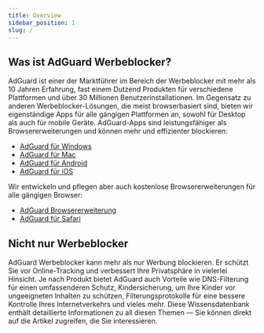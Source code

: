 ```yaml
---
title: Overview
sidebar_position: 1
slug: /
---
```


## Was ist AdGuard Werbeblocker?

AdGuard ist einer der Marktführer im Bereich der Werbeblocker mit mehr als 10 Jahren Erfahrung, fast einem Dutzend Produkten für verschiedene Plattformen und über 30 Millionen Benutzerinstallationen. Im Gegensatz zu anderen Werbeblocker-Lösungen, die meist browserbasiert sind, bieten wir eigenständige Apps für alle gängigen Plattformen an, sowohl für Desktop als auch für mobile Geräte. AdGuard-Apps sind leistungsfähiger als Browsererweiterungen und können mehr und effizienter blockieren:

- [AdGuard für Windows](/adguard-for-windows/features/home-screen)
- [AdGuard für Mac](/adguard-for-mac/overview)
- [AdGuard für Android](/adguard-for-android/features/protection/ad-blocking)
- [AdGuard für iOS](/adguard-for-ios/features/safari-protection)

Wir entwickeln und pflegen aber auch kostenlose Browsererweiterungen für alle gängigen Browser:

- [AdGuard Browsererweiterung](/adguard-browser-extension/overview)
- [AdGuard für Safari](/adguard-for-safari/features/general)

## Nicht nur Werbeblocker

AdGuard Werbeblocker kann mehr als nur Werbung blockieren. Er schützt Sie vor Online-Tracking und verbessert Ihre Privatsphäre in vielerlei Hinsicht. Je nach Produkt bietet AdGuard auch Vorteile wie DNS-Filterung für einen umfassenderen Schutz, Kindersicherung, um Ihre Kinder vor ungeeigneten Inhalten zu schützen, Filterungsprotokolle für eine bessere Kontrolle Ihres Internetverkehrs und vieles mehr. Diese Wissensdatenbank enthält detaillierte Informationen zu all diesen Themen — Sie können direkt auf die Artikel zugreifen, die Sie interessieren.
